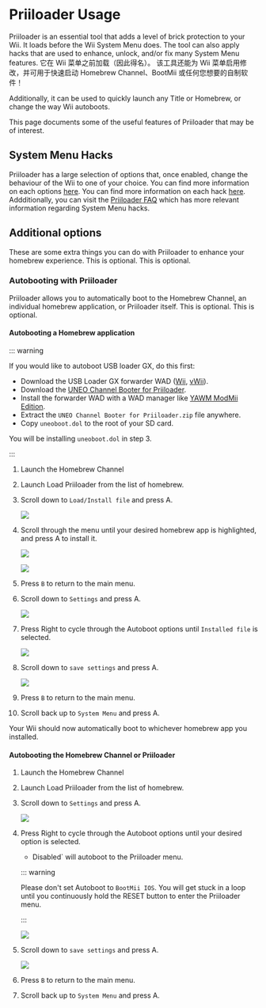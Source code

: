 # Priiloader Usage

Priiloader is an essential tool that adds a level of brick protection to your Wii. It loads before the Wii System Menu does. The tool can also apply hacks that are used to enhance, unlock, and/or fix many System Menu features. 它在 Wii 菜单之前加载（因此得名）。 该工具还能为 Wii 菜单启用修改，并可用于快速启动 Homebrew Channel、BootMii 或任何您想要的自制软件！

Additionally, it can be used to quickly launch any Title or Homebrew, or change the way Wii autoboots.

This page documents some of the useful features of Priiloader that may be of interest.

## System Menu Hacks

Priiloader has a large selection of options that, once enabled, change the behaviour of the Wii to one of your choice. You can find more information on each options <a href="https://dacotaco.github.io/priiloader/docs/HACKS.html#currently-supported-hacks">here</a>. You can find more information on each hack [here](https://dacotaco.github.io/priiloader/docs/HACKS.html#currently-supported-hacks). Addditionally, you can visit the [Priiloader FAQ](https://dacotaco.github.io/priiloader/docs/FAQ.html) which has more relevant information regarding System Menu hacks.

## Additional options

These are some extra things you can do with Priiloader to enhance your homebrew experience. This is optional. This is optional.

### Autobooting with Priiloader

Priiloader allows you to automatically boot to the Homebrew Channel, an individual homebrew application, or Priiloader itself. This is optional. This is optional.

#### Autobooting a Homebrew application

::: warning

If you would like to autoboot USB loader GX, do this first:

- Download the USB Loader GX forwarder WAD ([Wii](https://github.com/wiidev/usbloadergx/raw/updates/USBLoaderGX_forwarder%5BUNEO%5D_Wii.wad), [vWii](https://github.com/wiidev/usbloadergx/raw/updates/USBLoaderGX_forwarder%5BUNEO%5D_vWii.wad)).
- Download the [UNEO Channel Booter for Priiloader](https://sourceforge.net/projects/usbloadergx/files/Releases/Forwarders%20dols/UNEO%20Channel%20Booter%20for%20Priiloader.zip/download).
- Install the forwarder WAD with a WAD manager like [YAWM ModMii Edition](yawmme).
- Extract the `UNEO Channel Booter for Priiloader.zip` file anywhere.
- Copy `uneoboot.dol` to the root of your SD card.

You will be installing `uneoboot.dol` in step 3.

:::

1. Launch the Homebrew Channel

2. Launch Load Priiloader from the list of homebrew.

3. Scroll down to `Load/Install file` and press A.

   ![](/images/priiloader/menu_install_file.png)

4. Scroll through the menu until your desired homebrew app is highlighted, and press A to install it.

   ![](/images/priiloader/installing_file.png)

   ![](/images/priiloader/installing_file_ok.png)

5. Press `B` to return to the main menu.

6. Scroll down to `Settings` and press A.

   ![](/images/priiloader/menu_settings.png)

7. Press Right to cycle through the Autoboot options until `Installed file` is selected.

   ![](/images/priiloader/autoboot_installed_file.png)

8. Scroll down to `save settings` and press A.

   ![](/images/priiloader/settings_save.png)

9. Press `B` to return to the main menu.

10. Scroll back up to `System Menu` and press A.

Your Wii should now automatically boot to whichever homebrew app you installed.

#### Autobooting the Homebrew Channel or Priiloader

1. Launch the Homebrew Channel

2. Launch Load Priiloader from the list of homebrew.

3. Scroll down to `Settings` and press A.

   ![](/images/priiloader/menu_settings.png)

4. Press Right to cycle through the Autoboot options until your desired option is selected.

   - Disabled\` will autoboot to the Priiloader menu.

   ::: warning

   Please don't set Autoboot to `BootMii IOS`. You will get stuck in a loop until you continuously hold the RESET button to enter the Priiloader menu.

   :::

   ![](/images/priiloader/autoboot_disabled.png)

5. Scroll down to `save settings` and press A.

   ![](/images/priiloader/settings_save.png)

6. Press `B` to return to the main menu.

7. Scroll back up to `System Menu` and press A.
